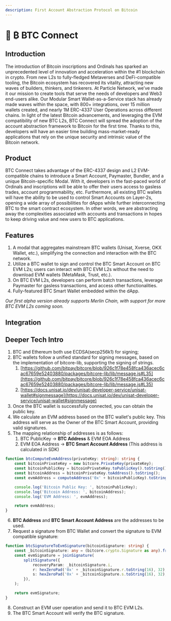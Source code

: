 ```yaml
---
description: First Account Abstraction Protocol on Bitcoin
---
```


# 🚀 ₿ BTC Connect

## Introduction

The introduction of Bitcoin inscriptions and Ordinals has sparked an unprecedented level of innovation and acceleration within the #1 blockchain in crypto. From new L2s to fully-fledged Metaverses and DeFi-compatible tooling, the Bitcoin ecosystem has recovered its vitality, attracting new waves of builders, thinkers, and tinkerers. At Particle Network, we’ve made it our mission to create tools that serve the needs of developers and Web3 end-users alike. Our Modular Smart Wallet-as-a-Service stack has already made waves within the space, with 800+ integrations, over 15 million wallets created, and nearly 1M ERC-4337 User Operations across different chains. In light of the latest Bitcoin advancements, and leveraging the EVM compatibility of new BTC L2s, BTC Connect will spread the adoption of the account abstraction framework to Bitcoin for the first time. Thanks to this, developers will have an easier time building mass-market-ready applications that rely on the unique security and intrinsic value of the Bitcoin network.

## Product

BTC Connect takes advantage of the ERC-4337 design and L2 EVM-compatible chains to introduce a Smart Account, Paymaster, Bundler, and a unique Bitcoin-specific Modal. With it, developers in the fast-paced world of Ordinals and inscriptions will be able to offer their users access to gasless trades, account programmability, etc. Furthermore, all existing BTC wallets will have the ability to be used to control Smart Accounts on Layer-2s, opening a wide array of possibilities for dApps while further interconnecting BTC to the smart contract ecosystem. In other words, we are abstracting away the complexities associated with accounts and transactions in hopes to keep driving value and new users to BTC applications.

## Features

1. A modal that aggregates mainstream BTC wallets (Unisat, Xverse, OKX Wallet, etc.), simplifying the connection and interaction with the BTC network.
2. Utilize a BTC wallet to sign and control the BTC Smart Account on BTC EVM L2s; users can interact with BTC EVM L2s without the need to download EVM wallets (MetaMask, Trust, etc.).
3. On BTC EVM L2s, developers can perform batch transactions, leverage Paymaster for gasless transactions, and access other functionalities.
4. Fully-featured BTC Smart Wallet embedded within the dApp.

_Our first alpha version already supports Merlin Chain, with support for more BTC EVM L2s coming soon._

## Integration



## Deeper Tech Intro

1. BTC and Ethereum both use ECDSA(secp256k1) for signing;
2. BTC wallets follow a unified standard for signing messages, based on the implementation of bitcore-lib, supporting the signing of strings.
   1. [https://github.com/bitpay/bitcore/blob/926c1f78e458fca436acec6cac67659e52403880/packages/bitcore-lib/lib/message.js#L35](https://github.com/bitpay/bitcore/blob/926c1f78e458fca436acec6cac67659e52403880/packages/bitcore-lib/lib/message.js#L35)
   2. [https://docs.unisat.io/dev/unisat-developer-service/unisat-wallet#signmessage](https://docs.unisat.io/dev/unisat-developer-service/unisat-wallet#signmessage)
3. Once the BTC wallet is successfully connected, you can obtain the public key.
4. We calculate an EVM address based on the BTC wallet's public key. This address will serve as the Owner of the BTC Smart Account, providing valid signatures.
5. The mapping relationship of addresses is as follows:
   1. BTC PublicKey -> **BTC Address** & EVM EOA Address
   2. EVM EOA Address -> **BTC Smart Account Address** (This address is calculated in SDK)

```typescript
function btcComputeEvmAddress(privateKey: string): string {
    const bitcoinPrivateKey = new bitcore.PrivateKey(privateKey);
    const bitcoinPublicKey = bitcoinPrivateKey.toPublicKey().toString();
    const bitcoinAddress = bitcoinPrivateKey.toAddress().toString();
    const evmAddress = computeAddress('0x' + bitcoinPublicKey).toString();

    console.log('Bitcoin Public Key: ', bitcoinPublicKey);
    console.log('Bitcoin Address: ', bitcoinAddress);
    console.log('EVM Address: ', evmAddress);

    return evmAddress;
}
```

6. **BTC Address** and **BTC Smart Account Address** are the addresses to be used.
7. Request a signature from BTC Wallet and convert the signature to EVM compatible signature:

```typescript
function btcSignatureToEvmSignature(bitcoinSignature: string) {
    const _bitcoinSignature: any = (bitcore.crypto.Signature as any).fromCompact(Buffer.from(bitcoinSignature, 'base64'));
    const evmSignature = joinSignature(
        splitSignature({
            recoveryParam: _bitcoinSignature.i,
            r: hexZeroPad('0x' + _bitcoinSignature.r.toString(16), 32),
            s: hexZeroPad('0x' + _bitcoinSignature.s.toString(16), 32),
        }),
    );

    return evmSignature;
}
```

8. Construct an EVM user operation and send it to BTC EVM L2s.
9. The BTC Smart Account will verify the BTC signature.

